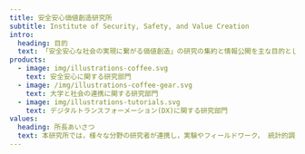 ```yaml
---
title: 安全安心価値創造研究所
subtitle: Institute of Security, Safety, and Value Creation
intro:
  heading: 目的
  text: 「安全安心な社会の実現に繋がる価値創造」の研究の集約と情報公開を主な目的としています。本研究所は３つの部門で構成されています。
products:
  - image: img/illustrations-coffee.svg
    text: 安全安心に関する研究部門
  - image: /img/illustrations-coffee-gear.svg
    text: 大学と社会の連携に関する研究部門
  - image: img/illustrations-tutorials.svg
    text: デジタルトランスフォーメーション(DX)に関する研究部門
values:
  heading: 所長あいさつ
  text: 本研究所では，様々な分野の研究者が連携し，実験やフィールドワーク， 統計的調査などの科学的な手法を組み合わせ，複眼的な視点で問題を検討します。
---
```

